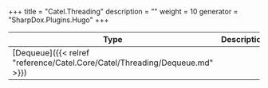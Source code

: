 

+++
title = "Catel.Threading" 
description = ""
weight = 10
generator = "SharpDox.Plugins.Hugo"
+++

Type|Description
---|---
[Dequeue]({{&lt; relref "reference/Catel.Core/Catel/Threading/Dequeue.md" &gt;}})| 

